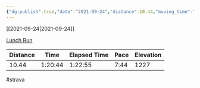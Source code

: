 ```yaml
---
{"dg-publish":true,"date":"2021-09-24","distance":10.44,"moving_time":"1:20:44","elapsed_time":"1:22:55","pace":"7:44","total_elevation_gain":1227,"url":"https://www.strava.com/activities/6013111050","permalink":"/01-personal/strava/2021-09-24-lunch-run/","dgPassFrontmatter":true}
---
```



[[2021-09-24\|2021-09-24]]

[Lunch Run](https://www.strava.com/activities/6013111050)

| Distance | Time    | Elapsed Time | Pace | Elevation |
| -------- | ------- | ------------ | ---- | --------- |
| 10.44    | 1:20:44 | 1:22:55      | 7:44 | 1227      |




#strava
